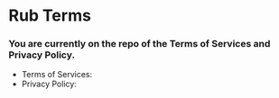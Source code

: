 # Rub Terms
### You are currently on the repo of the Terms of Services and Privacy Policy.
* Terms of Services:
* Privacy Policy:
